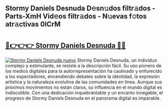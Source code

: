 ## Stormy Daniels Desnuda D𝚎sn𝚞dos filtr𝚊dos - Parts-XmH Vid𝚎os filtr𝚊dos - N𝚞evas f𝚘tos atr𝚊ctivas 0lCrM

# <h2><a href="http://mbduw2a.tromn.icu/?c=Stormy+Daniels+Desnuda">🔗👉👉👉 Stormy Daniels Desnuda 🔗🔗</a></h2>

[![Stormy Daniels Desnuda nuevo](https://i.imgur.com/pEAQMta.gif)](http://mbduw2a.tromn.icu/?c=Stormy+Daniels+Desnuda)
Stormy Daniels Desnuda, un individuo complejo y estimulante, se resiste a la descripción fácil. Su uso pionero de los medios digitales para la autorrepresentación ha cautivado y enfurecido a los espectadores, encendiendo debates sobre la identidad, la expresión artística y la naturaleza evolutiva de las comunidades en línea. Aunque sus próximos movimientos no están claros, su influencia en el mundo digital es indiscutible. Con una dedicación inquebrantable y un encanto innegable, el progreso de Stormy Daniels Desnuda en el panorama digital es imparable.
